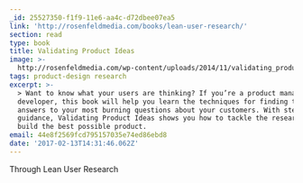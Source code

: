 ```yaml
---
_id: 25527350-f1f9-11e6-aa4c-d72dbee07ea5
link: 'http://rosenfeldmedia.com/books/lean-user-research/'
section: read
type: book
title: Validating Product Ideas
image: >-
  http://rosenfeldmedia.com/wp-content/uploads/2014/11/validating_product_ideas-front-cover-640x960.jpg
tags: product-design research
excerpt: >-
  > Want to know what your users are thinking? If you’re a product manager or
  developer, this book will help you learn the techniques for finding the
  answers to your most burning questions about your customers. With step-by-step
  guidance, Validating Product Ideas shows you how to tackle the research to
  build the best possible product.
email: 44e8f2569fcd795157035e74ed86ebd8
date: '2017-02-13T14:31:46.062Z'
---
```

Through Lean User Research
